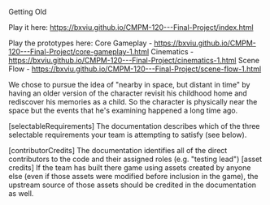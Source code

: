 Getting Old

Play it here: 
https://bxviu.github.io/CMPM-120---Final-Project/index.html 

Play the prototypes here: 
Core Gameplay - https://bxviu.github.io/CMPM-120---Final-Project/core-gameplay-1.html 
Cinematics - https://bxviu.github.io/CMPM-120---Final-Project/cinematics-1.html 
Scene Flow - https://bxviu.github.io/CMPM-120---Final-Project/scene-flow-1.html 


We chose to pursue the idea of "nearby in space, but distant in time" by having an older version of the character revisit his childhood home and rediscover his memories as a child. So the character is physically near the space but the events that he's examining happened a long time ago. 


[selectableRequirements] The documentation describes which of the three selectable requirements your team is attempting to satisfy (see below).


[contributorCredits] The documentation identifies all of the direct contributors to the code and their assigned roles (e.g. "testing lead")
[asset credits] If the team has built there game using assets created by anyone else (even if those assets were modified before inclusion in the game), the upstream source of those assets should be credited in the documentation as well.